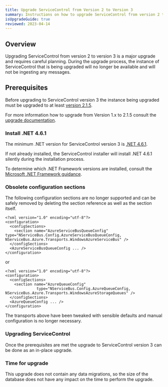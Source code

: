 ```yaml
---
title: Upgrade ServiceControl from Version 2 to Version 3
summary: Instructions on how to upgrade ServiceControl from version 2 to 3
isUpgradeGuide: true
reviewed: 2023-04-14
---
```


## Overview

Upgrading ServiceControl from version 2 to version 3 is a major upgrade and requires careful planning. During the upgrade process, the instance of ServiceControl that is being upgraded will no longer be available and will not be ingesting any messages.

## Prerequisites

Before upgrading to ServiceControl version 3 the instance being upgraded must be upgraded to at least [version 2.1.5](https://github.com/Particular/ServiceControl/releases/tag/2.1.5).

For more information how to upgrade from Version 1.x to 2.1.5 consult the [upgrade documentation](/servicecontrol/upgrades/1to2.md).

### Install .NET 4.6.1

The minimum .NET version for ServiceControl version 3 is [.NET 4.6.1](https://www.microsoft.com/en-us/download/details.aspx?id=49982).

If not already installed, the ServiceControl installer will install .NET 4.6.1 silently during the installation process.

To determine which .NET Framework versions are installed, consult the [Microsoft .NET Framework guidance](https://docs.microsoft.com/en-us/dotnet/framework/migration-guide/how-to-determine-which-versions-are-installed).

### Obsolete configuration sections

The following configuration sections are no longer supported and can be safely removed by deleting the section reference as well as the section itself.

```
<?xml version="1.0" encoding="utf-8"?>
<configuration>
  <configSections>
    <section name="AzureServiceBusQueueConfig" type="NServiceBus.Config.AzureServiceBusQueueConfig, NServiceBus.Azure.Transports.WindowsAzureServiceBus" />
  </configSections>
  <AzureServiceBusQueueConfig ... />
</configuration>
```

or

```
<?xml version="1.0" encoding="utf-8"?>
<configuration>
  <configSections>
    <section name="AzureQueueConfig"
              type="NServiceBus.Config.AzureQueueConfig, NServiceBus.Azure.Transports.WindowsAzureStorageQueues" />
  </configSections>
  <AzureQueueConfig ... />
</configuration>
```

The transports above have been tweaked with sensible defaults and manual configuration is no longer necessary.

### Upgrading ServiceControl

Once the prerequisites are met the upgrade to ServiceControl version 3 can be done as an in-place upgrade.


### Time for upgrade

This upgrade does not contain any data migrations, so the size of the database does not have any impact on the time to perform the upgrade.

